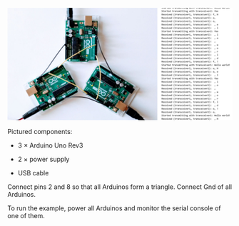 ![Photo of setup](setup.jpg)

Pictured components:

  * 3 × Arduino Uno Rev3

  * 2 × power supply

  * USB cable

Connect pins 2 and 8 so that all Arduinos form a triangle. Connect Gnd of all
Arduinos.

To run the example, power all Arduinos and monitor the serial console of one of
them.
